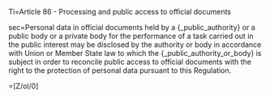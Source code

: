 Ti=Article 86 - Processing and public access to official documents

sec=Personal data in official documents held by a {_public_authority} or a public body or a private body for the performance of a task carried out in the public interest may be disclosed by the authority or body in accordance with Union or Member State law to which the {_public_authority_or_body} is subject in order to reconcile public access to official documents with the right to the protection of personal data pursuant to this Regulation.

=[Z/ol/0]

